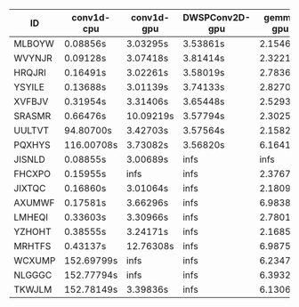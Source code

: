 |ID|conv1d-cpu|conv1d-gpu|DWSPConv2D-gpu|gemm-gpu|avg|
|-|-|-|-|-|-|
|MLBOYW|0.08856s|3.03295s|3.53861s|2.15469s|2.20370s|
|WVYNJR|0.09128s|3.07418s|3.81414s|2.32217s|2.32544s|
|HRQJRI|0.16491s|3.02261s|3.58019s|2.78369s|2.38785s|
|YSYILE|0.13688s|3.01139s|3.74133s|2.82701s|2.42915s|
|XVFBJV|0.31954s|3.31406s|3.65448s|2.52930s|2.45434s|
|SRASMR|0.66476s|10.09219s|3.57794s|2.30257s|4.15936s|
|UULTVT|94.80700s|3.42703s|3.57564s|2.15826s|25.99198s|
|PQXHYS|116.00708s|3.73082s|3.56820s|6.16411s|32.36755s|
|JISNLD|0.08855s|3.00689s|infs|infs|infs|
|FHCXPO|0.15955s|infs|infs|2.37670s|infs|
|JIXTQC|0.16860s|3.01064s|infs|2.18097s|infs|
|AXUMWF|0.17581s|3.66296s|infs|6.98386s|infs|
|LMHEQI|0.33603s|3.30966s|infs|2.78018s|infs|
|YZHOHT|0.38555s|3.24171s|infs|2.16857s|infs|
|MRHTFS|0.43137s|12.76308s|infs|6.98754s|infs|
|WCXUMP|152.69799s|infs|infs|6.23477s|infs|
|NLGGGC|152.77794s|infs|infs|6.39326s|infs|
|TKWJLM|152.78149s|3.39836s|infs|6.13068s|infs|
